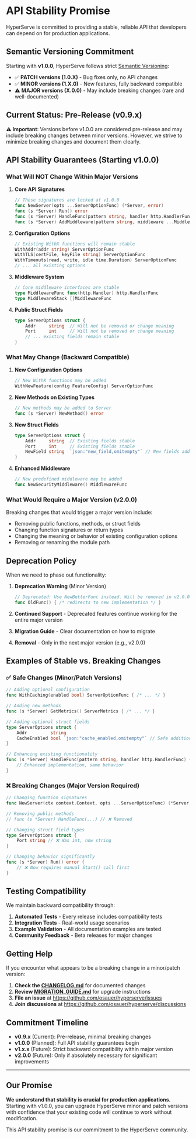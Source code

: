 # API Stability Promise

HyperServe is committed to providing a stable, reliable API that developers can depend on for production applications.

## Semantic Versioning Commitment

Starting with **v1.0.0**, HyperServe follows strict [Semantic Versioning](https://semver.org/spec/v2.0.0.html):

- ✅ **PATCH versions (1.0.X)** - Bug fixes only, no API changes
- ✅ **MINOR versions (1.X.0)** - New features, fully backward compatible  
- ⚠️ **MAJOR versions (X.0.0)** - May include breaking changes (rare and well-documented)

## Current Status: Pre-Release (v0.9.x)

**⚠️ Important**: Versions before v1.0.0 are considered pre-release and may include breaking changes between minor versions. However, we strive to minimize breaking changes and document them clearly.

## API Stability Guarantees (Starting v1.0.0)

### What Will NOT Change Within Major Versions

1. **Core API Signatures**
   ```go
   // These signatures are locked at v1.0.0
   func NewServer(opts ...ServerOptionFunc) (*Server, error)
   func (s *Server) Run() error
   func (s *Server) HandleFunc(pattern string, handler http.HandlerFunc)
   func (s *Server) AddMiddleware(pattern string, middleware ...MiddlewareFunc)
   ```

2. **Configuration Options**
   ```go
   // Existing WithX functions will remain stable
   WithAddr(addr string) ServerOptionFunc
   WithTLS(certFile, keyFile string) ServerOptionFunc
   WithTimeouts(read, write, idle time.Duration) ServerOptionFunc
   // ... all existing options
   ```

3. **Middleware System**
   ```go
   // Core middleware interfaces are stable
   type MiddlewareFunc func(http.Handler) http.HandlerFunc
   type MiddlewareStack []MiddlewareFunc
   ```

4. **Public Struct Fields**
   ```go
   type ServerOptions struct {
       Addr     string  // Will not be removed or change meaning
       Port     int     // Will not be removed or change meaning
       // ... existing fields remain stable
   }
   ```

### What May Change (Backward Compatible)

1. **New Configuration Options**
   ```go
   // New WithX functions may be added
   WithNewFeature(config FeatureConfig) ServerOptionFunc
   ```

2. **New Methods on Existing Types**
   ```go
   // New methods may be added to Server
   func (s *Server) NewMethod() error
   ```

3. **New Struct Fields**
   ```go
   type ServerOptions struct {
       Addr     string  // Existing fields stable
       Port     int     // Existing fields stable
       NewField string  `json:"new_field,omitempty"` // New fields added safely
   }
   ```

4. **Enhanced Middleware**
   ```go
   // New predefined middleware may be added
   func NewSecurityMiddleware() MiddlewareFunc
   ```

### What Would Require a Major Version (v2.0.0)

Breaking changes that would trigger a major version include:

- Removing public functions, methods, or struct fields
- Changing function signatures or return types
- Changing the meaning or behavior of existing configuration options
- Removing or renaming the module path

## Deprecation Policy

When we need to phase out functionality:

1. **Deprecation Warning** (Minor Version)
   ```go
   // Deprecated: Use NewBetterFunc instead. Will be removed in v2.0.0.
   func OldFunc() { /* redirects to new implementation */ }
   ```

2. **Continued Support** - Deprecated features continue working for the entire major version
3. **Migration Guide** - Clear documentation on how to migrate
4. **Removal** - Only in the next major version (e.g., v2.0.0)

## Examples of Stable vs. Breaking Changes

### ✅ Safe Changes (Minor/Patch Versions)

```go
// Adding optional configuration
func WithCaching(enabled bool) ServerOptionFunc { /* ... */ }

// Adding new methods
func (s *Server) GetMetrics() ServerMetrics { /* ... */ }

// Adding optional struct fields
type ServerOptions struct {
    Addr         string
    CacheEnabled bool `json:"cache_enabled,omitempty"` // Safe addition
}

// Enhancing existing functionality
func (s *Server) HandleFunc(pattern string, handler http.HandlerFunc) {
    // Enhanced implementation, same behavior
}
```

### ❌ Breaking Changes (Major Version Required)

```go
// Changing function signatures
func NewServer(ctx context.Context, opts ...ServerOptionFunc) (*Server, error) // ❌

// Removing public methods
// func (s *Server) HandleFunc(...) // ❌ Removed

// Changing struct field types
type ServerOptions struct {
    Port string // ❌ Was int, now string
}

// Changing behavior significantly
func (s *Server) Run() error {
    // ❌ Now requires manual Start() call first
}
```

## Testing Compatibility

We maintain backward compatibility through:

1. **Automated Tests** - Every release includes compatibility tests
2. **Integration Tests** - Real-world usage scenarios
3. **Example Validation** - All documentation examples are tested
4. **Community Feedback** - Beta releases for major changes

## Getting Help

If you encounter what appears to be a breaking change in a minor/patch version:

1. **Check the [CHANGELOG.md](./CHANGELOG.md)** for documented changes
2. **Review [MIGRATION_GUIDE.md](./MIGRATION_GUIDE.md)** for upgrade instructions  
3. **File an issue** at https://github.com/osauer/hyperserve/issues
4. **Join discussions** at https://github.com/osauer/hyperserve/discussions

## Commitment Timeline

- **v0.9.x** (Current): Pre-release, minimal breaking changes
- **v1.0.0** (Planned): Full API stability guarantees begin
- **v1.x.x** (Future): Strict backward compatibility within major version
- **v2.0.0** (Future): Only if absolutely necessary for significant improvements

---

## Our Promise

**We understand that stability is crucial for production applications.** Starting with v1.0.0, you can upgrade HyperServe minor and patch versions with confidence that your existing code will continue to work without modification.

This API stability promise is our commitment to the HyperServe community.